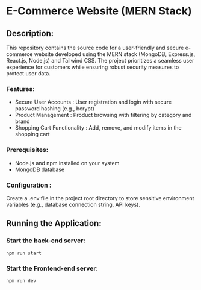 # E-Commerce Website (MERN Stack)
## Description:

This repository contains the source code for a user-friendly and secure e-commerce website developed using the MERN stack (MongoDB, Express.js, React.js, Node.js) and Tailwind CSS. The project prioritizes a seamless user experience for customers while ensuring robust security measures to protect user data.

### Features:

- Secure User Accounts : User registration and login with secure password hashing (e.g., bcrypt)
 - Product Management : Product browsing with filtering by category and brand
 - Shopping Cart Functionality : Add, remove, and modify items in the shopping cart

### Prerequisites:

 - Node.js and npm installed on your system
 - MongoDB database 

### Configuration :

Create a .env file in the project root directory to store sensitive environment variables (e.g., database connection string, API keys). 

## Running the Application:

### Start the back-end server:
```
npm run start
```
### Start the Frontend-end server:
```
npm run dev
```
